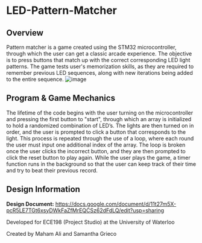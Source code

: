 # LED-Pattern-Matcher

Overview
---------

Pattern matcher is a game created using the STM32 microcontroller, through which the user can get a classic arcade experience. The objective is to press buttons that match up with the correct corresponding LED light patterns. The game tests user's memorization skills, as they are required to remember previous LED sequences, along with new iterations being added to the entire sequence.
![image](https://user-images.githubusercontent.com/50532268/144693007-fcc28f0f-9ae4-40f8-9cf3-56ea3ab9aac7.png)


Program & Game Mechanics
---------------

The lifetime of the code begins with the user turning on the microcontroller and pressing the first button to "start", through which  an array is initialized to hold a randomized combination of LED’s. The lights are then turned on in order, and the user is prompted to click a button that corresponds to the light. This process is repeated through the use of a loop, where each round the user must input one additional index of the array. The loop is broken once the user clicks the incorrect button, and they are then prompted to click the reset button to play again. While the user plays the game, a timer function runs in the background so that the user can keep track of their time and try to beat their previous record.

Design Information
-------------------------


**Design Document:** https://docs.google.com/document/d/11t27m5X-pcR5LE7TGt6xsyDWkFaZfMrEQCSz62dFdLQ/edit?usp=sharing

Developed for ECE198 (Project Studio) at the University of Waterloo

Created by Maham Ali and Samantha Grieco
